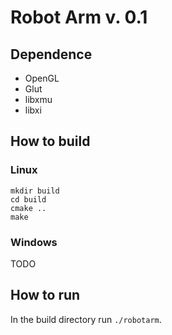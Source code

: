 # Robot Arm v. 0.1

## Dependence

* OpenGL
* Glut
* libxmu
* libxi

## How to build

### Linux

    mkdir build
    cd build
    cmake ..
    make

### Windows

TODO

## How to run

In the build directory run `./robotarm`.
